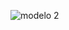 ![modelo 2](https://user-images.githubusercontent.com/29051590/86416933-e1118600-bca1-11ea-90f6-7aadadc44bc7.png)
